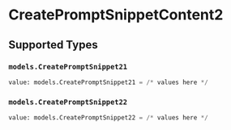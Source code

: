 # CreatePromptSnippetContent2


## Supported Types

### `models.CreatePromptSnippet21`

```python
value: models.CreatePromptSnippet21 = /* values here */
```

### `models.CreatePromptSnippet22`

```python
value: models.CreatePromptSnippet22 = /* values here */
```

